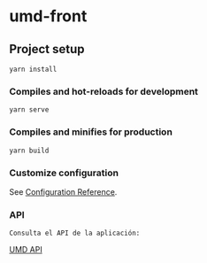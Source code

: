 # umd-front

## Project setup
```
yarn install
```

### Compiles and hot-reloads for development
```
yarn serve
```

### Compiles and minifies for production
```
yarn build
```

### Customize configuration
See [Configuration Reference](https://cli.vuejs.org/config/).

### API
```
Consulta el API de la aplicación: 
```
[UMD API](https://github.com/Citersito/UMD-API)
